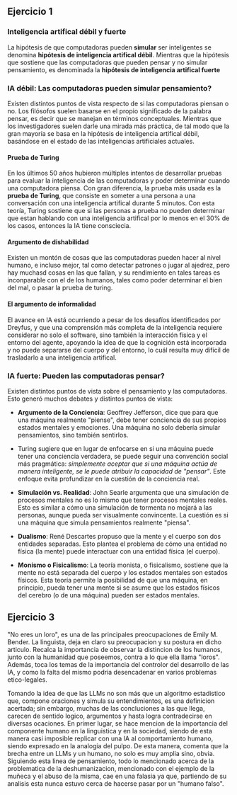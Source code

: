 ## Ejercicio 1

### Inteligencia artifical débil y fuerte
La hipótesis de que computadoras pueden <b>simular</b> ser inteligentes se denomina <b>hipótesis de inteligencia artifical débil</b>. Mientras que la hipótesis que sostiene que las computadoras que pueden pensar y no simular pensamiento, es denominada la <b>hipótesis de inteligencia artifical fuerte</b>

### IA débil: Las computadoras pueden simular pensamiento?
Existen distintos puntos de vista respecto de si las computadoras piensan o no. Los filósofos suelen basarse en el propio significado de la palabra pensar, es decir que se manejan en términos conceptuales. Mientras que los investigadores suelen darle una mirada más práctica, de tal modo que la gran mayoría se basa en la hipótesis de inteligencia artifical débil, basándose en el estado de las inteligencias artificiales actuales.

#### Prueba de Turing
En los últimos 50 años hubieron múltiples intentos de desarrollar pruebas para evaluar la inteligencia de las computadoras y poder determinar cuando una computadora piensa.
Con gran diferencia, la prueba más usada es la <b>prueba de Turing</b>, que consiste en someter a una persona a una conversación con una inteligencia artifical durante 5 minutos. Con esta teoría, Turing sostiene que si las personas a prueba no pueden determinar que estan hablando con una inteligencia artifical por lo menos en el 30% de los casos, entonces la IA tiene consciecia.

#### Argumento de dishabilidad
Existen un montón de cosas que las computadoras  pueden hacer al nivel humano, e incluso mejor, tal como detectar patrones o jugar al ajedrez, pero hay muchasd cosas en las que fallan, y su rendimiento en tales tareas es inconparable con el de los humanos, tales como poder determinar el bien del mal, o pasar la prueba de turing.

#### El argumento de informalidad
El avance en IA está ocurriendo a pesar de los desafíos identificados por Dreyfus, y que una comprensión más completa de la inteligencia requiere considerar no solo el software, sino también la interacción física y el entorno del agente, apoyando la idea de que la cognición está incorporada y no puede separarse del cuerpo y del entorno, lo cuál resulta muy difícil de trasladarlo a una inteligencia artifical.

### IA fuerte: Pueden las computadoras pensar?
Existen distintos puntos de vista sobre el pensamiento y las computadoras. Esto generó muchos debates y distintos puntos de vista:
- <b>Argumento de la Conciencia</b>: Geoffrey Jefferson, dice que para que una máquina realmente "piense", debe tener conciencia de sus propios estados mentales y emociones. Una máquina no solo debería simular pensamientos, sino también sentirlos.

- Turing sugiere que en lugar de enfocarse en si una máquina puede tener una conciencia verdadera, se puede seguir una convención social más pragmática: <i>simplemente aceptar que si una máquina actúa de manera inteligente, se le puede atribuir la capacidad de "pensar"</i>. Este enfoque evita profundizar en la cuestión de la conciencia real.

- <b>Simulación vs. Realidad</b>: John Searle argumenta que una simulación de procesos mentales no es lo mismo que tener procesos mentales reales. Esto es similar a cómo una simulación de tormenta no mojará a las personas, aunque pueda ser visualmente convincente. La cuestión es si una máquina que simula pensamientos realmente "piensa".

- <b>Dualismo</b>: René Descartes propuso que la mente y el cuerpo son dos entidades separadas. Esto plantea el problema de cómo una entidad no física (la mente) puede interactuar con una entidad física (el cuerpo).
- <b>Monismo o Fisicalismo</b>: La teoría monista, o fisicalismo, sostiene que la mente no está separada del cuerpo y los estados mentales son estados físicos. Esta teoría permite la posibilidad de que una máquina, en principio, pueda tener una mente si se asume que los estados físicos del cerebro (o de una máquina) pueden ser estados mentales.

## Ejercicio 3
"No eres un loro", es una de las principales preocupaciones de Emily M. Bender. La linguista, deja en claro su preocupacion y su postura en dicho articulo. Recalca la importancia de observar la distincion de los humanos, junto con la humanidad que poseemos, contra a lo que ella llama "loros". Además, toca los temas de la importancia del controlor del desarrollo de las IA, y como la falta del mismo podria desencadenar en varios problemas etico-legales.

Tomando la idea de que las LLMs no son más que un algoritmo estadistico que, compone oraciones y simula su entendimientos, es una definicion acertada; sin embargo, muchas de las concluciones a las que llega, carecen de sentido logico, argumentos y hasta logra contradecirse en diversas ocaciones. En primer lugar, se hace mencion de la importancia del componente humano en la linguistica y en la sociedad, siendo de esta manera casi imposible replicar con una IA al comportamiento humano, siendo expresado en la analogia del pulpo. De esta manera, comenta que la brecha entre un LLMs y un humano, no solo es muy amplia sino, obvia. Siguiendo esta linea de pensamiento, todo lo mencionado acerca de la problematica de la deshumanizacion, mencionado con el ejemplo de la muñeca y el abuso de la misma, cae en una falasia ya que, partiendo de su analisis esta nunca estuvo cerca de hacerse pasar por un "humano falso".